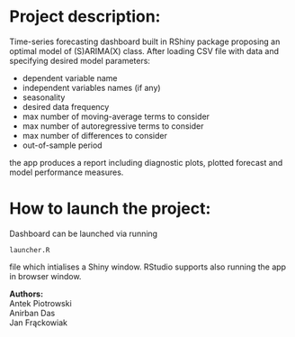 # Project description:

Time-series forecasting dashboard built in RShiny package proposing an optimal model of (S)ARIMA(X) class. 
After loading CSV file with data and specifying desired model parameters:

- dependent variable name
- independent variables names (if any)
- seasonality 
- desired data frequency
- max number of moving-average terms to consider
- max number of autoregressive terms to consider
- max number of differences to consider
- out-of-sample period

the app produces a report including diagnostic plots, plotted forecast 
and model performance measures.

# How to launch the project:

Dashboard can be launched via running 
```
launcher.R 
```
file which intialises a Shiny window.
RStudio supports also running the app in browser window.

<b>Authors:</b><br/>
Antek Piotrowski <br/>
Anirban Das <br/>
Jan Frąckowiak <br/>



